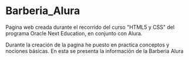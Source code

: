# Barberia_Alura
Pagina web creada durante el recorrido del curso "HTML5 y CSS" del programa Oracle Next Education, en conjunto con Alura.

Durante la creación de la pagina he puesto en practica conceptos y nociones básicas. En esta se presenta la información de la Barberia Alura
